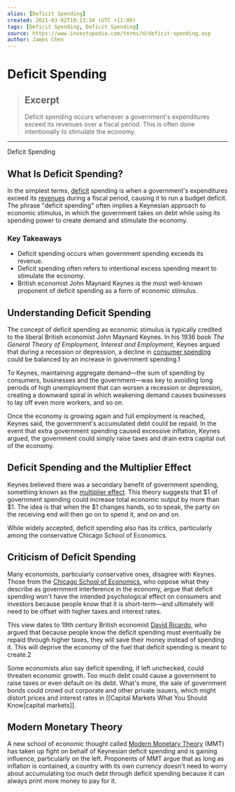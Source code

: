 ```yaml
---
alias: [Deficit Spending]
created: 2021-03-02T19:13:34 (UTC +11:00)
tags: [Deficit Spending, Deficit Spending]
source: https://www.investopedia.com/terms/d/deficit-spending.asp
author: James Chen
---
```


# Deficit Spending

> ## Excerpt
> Deficit spending occurs whenever a government's expenditures exceed its revenues over a fiscal period. This is often done intentionally to stimulate the economy.

---

Deficit Spending
## What Is Deficit Spending?

In the simplest terms, [deficit](https://www.investopedia.com/terms/d/deficit.asp) spending is when a government's expenditures exceed its [revenues](https://www.investopedia.com/terms/r/revenue.asp) during a fiscal period, causing it to run a budget deficit. The phrase "deficit spending" often implies a Keynesian approach to economic stimulus, in which the government takes on debt while using its spending power to create demand and stimulate the economy.

### Key Takeaways

-   Deficit spending occurs when government spending exceeds its revenue.
-   Deficit spending often refers to intentional excess spending meant to stimulate the economy.
-   British economist John Maynard Keynes is the most well-known proponent of deficit spending as a form of economic stimulus.

## Understanding Deficit Spending

The concept of deficit spending as economic stimulus is typically credited to the liberal British economist John Maynard Keynes. In his 1936 book _The General Theory of Employment, Interest and Employment_, Keynes argued that during a recession or depression, a decline in [consumer spending](https://www.investopedia.com/terms/c/consumer-spending.asp) could be balanced by an increase in government spending.1

To Keynes, maintaining aggregate demand—the sum of spending by consumers, businesses and the government—was key to avoiding long periods of high unemployment that can worsen a recession or depression, creating a downward spiral in which weakening demand causes businesses to lay off even more workers, and so on.

Once the economy is growing again and full employment is reached, Keynes said, the government's accumulated debt could be repaid. In the event that extra government spending caused excessive inflation, Keynes argued, the government could simply raise taxes and drain extra capital out of the economy.

## Deficit Spending and the Multiplier Effect

Keynes believed there was a secondary benefit of government spending, something known as the [multiplier effect](https://www.investopedia.com/terms/m/multipliereffect.asp). This theory suggests that $1 of government spending could increase total economic output by more than $1. The idea is that when the $1 changes hands, so to speak, the party on the receiving end will then go on to spend it, and on and on.

While widely accepted, deficit spending also has its critics, particularly among the conservative Chicago School of Economics.

## Criticism of Deficit Spending

Many economists, particularly conservative ones, disagree with Keynes. Those from the [Chicago School of Economics](https://www.investopedia.com/terms/c/chicago_school.asp), who oppose what they describe as government interference in the economy, argue that deficit spending won't have the intended psychological effect on consumers and investors because people know that it is short-term—and ultimately will need to be offset with higher taxes and interest rates.

This view dates to 19th century British economist [David Ricardo](https://www.investopedia.com/terms/d/david-ricardo.asp), who argued that because people know the deficit spending must eventually be repaid through higher taxes, they will save their money instead of spending it. This will deprive the economy of the fuel that deficit spending is meant to create.2

Some economists also say deficit spending, if left unchecked, could threaten economic growth. Too much debt could cause a government to raise taxes or even default on its debt. What's more, the sale of government bonds could crowd out corporate and other private issuers, which might distort prices and interest rates in [[Capital Markets What You Should Know|capital markets]].

## Modern Monetary Theory

A new school of economic thought called [Modern Monetary Theory](https://www.investopedia.com/modern-monetary-theory-mmt-4588060) (MMT) has taken up fight on behalf of Keynesian deficit spending and is gaining influence, particularly on the left. Proponents of MMT argue that as long as inflation is contained, a country with its own currency doesn't need to worry about accumulating too much debt through deficit spending because it can always print more money to pay for it.
